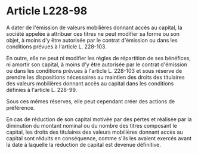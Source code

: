 # Article L228-98

A dater de l'émission de valeurs mobilières donnant accès au capital, la société appelée à attribuer ces titres ne peut modifier sa forme ou son objet, à moins d'y être autorisée par le contrat d'émission ou dans les conditions prévues à l'article L. 228-103.

En outre, elle ne peut ni modifier les règles de répartition de ses bénéfices, ni amortir son capital, à moins d'y être autorisée par le contrat d'émission ou dans les conditions prévues à l'article L. 228-103 et sous réserve de prendre les dispositions nécessaires au maintien des droits des titulaires des valeurs mobilières donnant accès au capital dans les conditions définies à l'article L. 228-99.

Sous ces mêmes réserves, elle peut cependant créer des actions de préférence.

En cas de réduction de son capital motivée par des pertes et réalisée par la diminution du montant nominal ou du nombre des titres composant le capital, les droits des titulaires des valeurs mobilières donnant accès au capital sont réduits en conséquence, comme s'ils les avaient exercés avant la date à laquelle la réduction de capital est devenue définitive.
